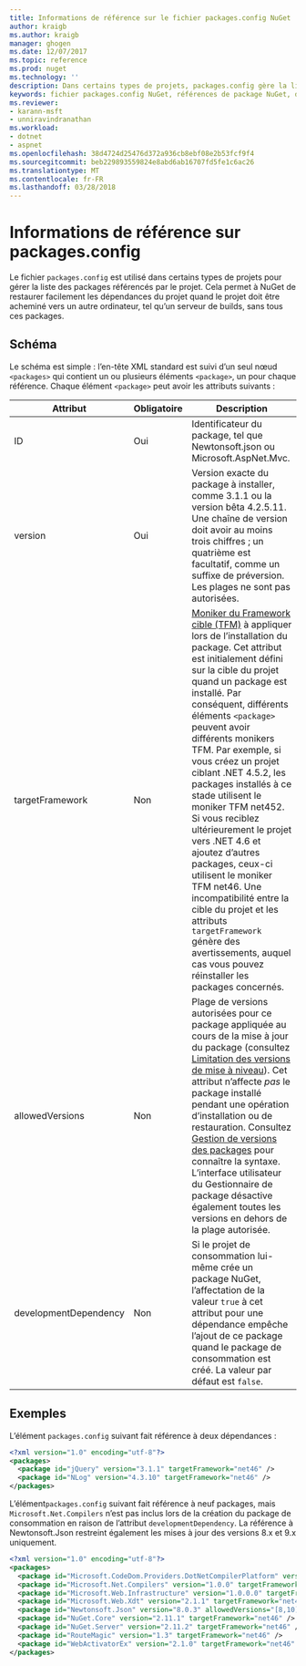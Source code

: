 ```yaml
---
title: Informations de référence sur le fichier packages.config NuGet | Microsoft Docs
author: kraigb
ms.author: kraigb
manager: ghogen
ms.date: 12/07/2017
ms.topic: reference
ms.prod: nuget
ms.technology: ''
description: Dans certains types de projets, packages.config gère la liste des packages NuGet utilisés dans le projet.
keywords: fichier packages.config NuGet, références de package NuGet, dépendances NuGet
ms.reviewer:
- karann-msft
- unniravindranathan
ms.workload:
- dotnet
- aspnet
ms.openlocfilehash: 38d4724d25476d372a936cb8ebf08e2b53fcf9f4
ms.sourcegitcommit: beb229893559824e8abd6ab16707fd5fe1c6ac26
ms.translationtype: MT
ms.contentlocale: fr-FR
ms.lasthandoff: 03/28/2018
---
```

# <a name="packagesconfig-reference"></a>Informations de référence sur packages.config

Le fichier `packages.config` est utilisé dans certains types de projets pour gérer la liste des packages référencés par le projet. Cela permet à NuGet de restaurer facilement les dépendances du projet quand le projet doit être acheminé vers un autre ordinateur, tel qu’un serveur de builds, sans tous ces packages.

## <a name="schema"></a>Schéma

Le schéma est simple : l’en-tête XML standard est suivi d’un seul nœud `<packages>` qui contient un ou plusieurs éléments `<package>`, un pour chaque référence. Chaque élément `<package>` peut avoir les attributs suivants :

| Attribut | Obligatoire | Description |
| --- | --- | --- |
| ID | Oui | Identificateur du package, tel que Newtonsoft.json ou Microsoft.AspNet.Mvc. | 
| version | Oui | Version exacte du package à installer, comme 3.1.1 ou la version bêta 4.2.5.11. Une chaîne de version doit avoir au moins trois chiffres ; un quatrième est facultatif, comme un suffixe de préversion. Les plages ne sont pas autorisées. | 
| targetFramework | Non | [Moniker du Framework cible (TFM)](target-frameworks.md) à appliquer lors de l’installation du package. Cet attribut est initialement défini sur la cible du projet quand un package est installé. Par conséquent, différents éléments `<package>` peuvent avoir différents monikers TFM. Par exemple, si vous créez un projet ciblant .NET 4.5.2, les packages installés à ce stade utilisent le moniker TFM net452. Si vous reciblez ultérieurement le projet vers .NET 4.6 et ajoutez d’autres packages, ceux-ci utilisent le moniker TFM net46. Une incompatibilité entre la cible du projet et les attributs `targetFramework` génère des avertissements, auquel cas vous pouvez réinstaller les packages concernés. | 
| allowedVersions | Non | Plage de versions autorisées pour ce package appliquée au cours de la mise à jour du package (consultez [Limitation des versions de mise à niveau](../consume-packages/reinstalling-and-updating-packages.md#constraining-upgrade-versions)). Cet attribut n’affecte *pas* le package installé pendant une opération d’installation ou de restauration. Consultez [Gestion de versions des packages](../reference/package-versioning.md#version-ranges-and-wildcards) pour connaître la syntaxe. L’interface utilisateur du Gestionnaire de package désactive également toutes les versions en dehors de la plage autorisée. | 
| developmentDependency | Non | Si le projet de consommation lui-même crée un package NuGet, l’affectation de la valeur `true` à cet attribut pour une dépendance empêche l’ajout de ce package quand le package de consommation est créé. La valeur par défaut est `false`. | 

## <a name="examples"></a>Exemples

L’élément `packages.config` suivant fait référence à deux dépendances :

```xml
<?xml version="1.0" encoding="utf-8"?>
<packages>
  <package id="jQuery" version="3.1.1" targetFramework="net46" />
  <package id="NLog" version="4.3.10" targetFramework="net46" />
</packages>
```

L’élément`packages.config` suivant fait référence à neuf packages, mais `Microsoft.Net.Compilers` n’est pas inclus lors de la création du package de consommation en raison de l’attribut `developmentDependency`. La référence à Newtonsoft.Json restreint également les mises à jour des versions 8.x et 9.x uniquement.

```xml
<?xml version="1.0" encoding="utf-8"?>
<packages>
  <package id="Microsoft.CodeDom.Providers.DotNetCompilerPlatform" version="1.0.0" targetFramework="net46" />
  <package id="Microsoft.Net.Compilers" version="1.0.0" targetFramework="net46" developmentDependency="true" />
  <package id="Microsoft.Web.Infrastructure" version="1.0.0.0" targetFramework="net46" />
  <package id="Microsoft.Web.Xdt" version="2.1.1" targetFramework="net46" />
  <package id="Newtonsoft.Json" version="8.0.3" allowedVersions="[8,10)" targetFramework="net46" />
  <package id="NuGet.Core" version="2.11.1" targetFramework="net46" />
  <package id="NuGet.Server" version="2.11.2" targetFramework="net46" />
  <package id="RouteMagic" version="1.3" targetFramework="net46" />
  <package id="WebActivatorEx" version="2.1.0" targetFramework="net46" />
</packages>
```
